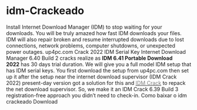 # idm-Crackeado
Install Internet Download Manager (IDM) to stop waiting for your downloads. You will be truly amazed how fast IDM downloads your files. IDM will also repair broken and resume interrupted downloads due to lost connections, network problems, computer shutdowns, or unexpected power outages. up4pc.com
Crack 2022 IDM Serial Key Internet Download Manager 6.40 Build 2 cracks realize as <strong>IDM 6.41 Portable Download 2022</strong> has 30 days trial duration. We will give you a full model IDM setup that has IDM serial keys. You first download the setup from up4pc.com then set up it after the setup near the internet download supervisor (IDM Crack 2022) present-day version got a solution for this and <a href="https://up4pc.com/internet-download-manager-crack/" rel="sponsored"><span style="color: #808080;">IDM Crack</span></a> to repack the net download supervisor. So, we make it an IDM Crack 6.39 Build 3 registration-free approach you didn’t need to check-in. Como baixar o idm crackeado Download

